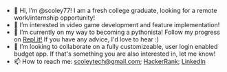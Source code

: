 - 👋 Hi, I’m @scoley77! I am a fresh college graduate, looking for a remote work/internship opportunity!
- 👀 I’m interested in video game development and feature implementation!
- 🌱 I’m currently on my way to becoming a pythonista! Follow my progress on <a href="https://replit.com/@scoley77/ReplitFun">Repl.it!</a> If you have any advice, I'd love to hear :)
- 💞️ I’m looking to collaborate on a fully customizeable, user login enabled budget app. If that's something you are also interested in, let me know!
- 📫 How to reach me: scoleytech@gmail.com; <a href="https://www.hackerrank.com/scoleytech">HackerRank</a>; <a href="https://www.linkedin.com/in/sara-coley-401234b4/">LinkedIn


